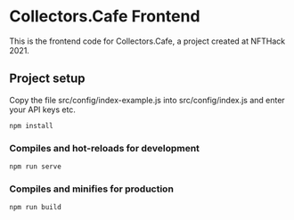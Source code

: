 # Collectors.Cafe Frontend

This is the frontend code for Collectors.Cafe, a project created at NFTHack 2021.

## Project setup
Copy the file src/config/index-example.js into src/config/index.js and enter your API keys etc.

```
npm install
```

### Compiles and hot-reloads for development
```
npm run serve
```

### Compiles and minifies for production
```
npm run build
```

